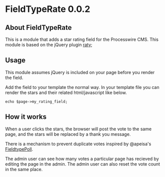 
# FieldTypeRate 0.0.2

## About FieldTypeRate

This is a module that adds a star rating field for the Processwire CMS. This
module is based on the jQuery plugin [raty](http://wbotelhos.com/raty);

## Usage

This module assumes jQuery is included on your page before you render the field.

Add the field to your template the normal way. In your template file you can 
render the stars and their related html/javascript like below.

`echo $page->my_rating_field;`

## How it works

When a user clicks the stars, the browser will post the vote to the same page, and 
the stars will be replaced by a thank you message.

There is a mechanism to prevent duplicate votes inspired by @apeisa's 
[FieldtypePoll](https://github.com/apeisa/FieldtypePoll).

The admin user can see how many votes a particular page has recieved by editing the 
page in the admin. The admin user can also reset the vote count in the same place.
